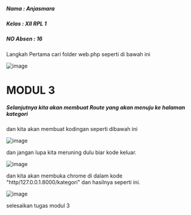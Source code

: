 ##### Nama : Anjasmara
##### Kelas : XII RPL 1
##### NO Absen : 16

Langkah Pertama cari folder web.php seperti di bawah ini

![image](https://user-images.githubusercontent.com/109930540/182107706-fb6930e9-5c5b-4ccb-8d4f-056e9a60d578.png)

# MODUL 3
##### Selanjutnya kita akan membuat Route yang akan menuju ke halaman kategori

dan kita akan membuat kodingan seperti dibawah ini

![image](https://user-images.githubusercontent.com/109930540/182266907-71ca1092-f8f8-4085-bfcb-e09e12f9b11b.png)

dan jangan lupa kita meruning dulu biar kode keluar.

![image](https://user-images.githubusercontent.com/109930540/182267256-7b76d2a9-524d-44da-9c6e-c789a7a3fea8.png)

dan kita akan membuka chrome di dalam kode "http/127.0.0.1.8000/kategori" dan hasilnya seperti ini.

![image](https://user-images.githubusercontent.com/109930540/182267274-e95b131f-2884-4724-bdf8-bfd8ac81ac42.png)

selesaikan tugas modul 3

